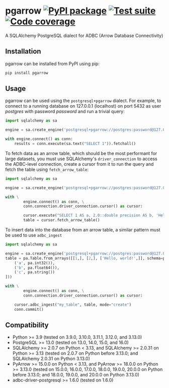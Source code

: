 # pgarrow [![PyPI package](https://img.shields.io/pypi/v/pgarrow?label=PyPI%20package)](https://pypi.org/project/pgarrow/) [![Test suite](https://img.shields.io/github/actions/workflow/status/michalc/pgarrow/test.yaml?label=Test%20suite)](https://github.com/michalc/pgarrow/actions/workflows/test.yaml) [![Code coverage](https://img.shields.io/codecov/c/github/michalc/pgarrow?label=Code%20coverage)](https://app.codecov.io/gh/michalc/pgarrow)

A SQLAlchemy PostgreSQL dialect for ADBC (Arrow Database Connectivity)


## Installation

pgarrow can be installed from PyPI using pip:

```bash
pip install pgarrow
```


## Usage

pgarrow can be used using the `postgresql+pgarrow` dialect. For example, to connect to a running database on 127.0.0.1 (localhost) on port 5432 as user _postgres_ with password _password_ and run a trivial query:

```python
import sqlalchemy as sa

engine = sa.create_engine('postgresql+pgarrow://postgres:password@127.0.0.1:5432/')

with engine.connect() as conn:
    results = conn.execute(sa.text("SELECT 1")).fetchall()
```

To fetch data as an arrow table, which should be the most performant for large datasets, you must use SQLAlchemy's `driver_connection` to access the ADBC-level connection, create a cursor from it to run the query and fetch the table using `fetch_arrow_table`:

```python
import sqlalchemy as sa

engine = sa.create_engine('postgresql+pgarrow://postgres:password@127.0.0.1:5432/')

with \
        engine.connect() as conn, \
        conn.connection.driver_connection.cursor() as cursor:

        cursor.execute("SELECT 1 AS a, 2.0::double precision AS b, 'Hello, world!' AS c")
        table = cursor.fetch_arrow_table()
```

To insert data into the database from an arrow table, a similar pattern must be used to use `adbc_ingest`

```python
import sqlalchemy as sa

engine = sa.create_engine('postgresql+pgarrow://postgres:password@127.0.0.1:5432/')
table = pa.Table.from_arrays([[1,], [2,], ['Hello, world!',]], schema=pa.schema([
    ('a', pa.int32()),
    ('b', pa.float64()),
    ('c', pa.string())
]))

with \
        engine.connect() as conn, \
        conn.connection.driver_connection.cursor() as cursor:

    cursor.adbc_ingest("my_table", table, mode="create")
    conn.commit()
```


## Compatibility

- Python >= 3.9 (tested on 3.9.0, 3.10.0, 3.11.1, 3.12.0, and 3.13.0)
- PostgreSQL >= 13.0 (tested on 13.0, 14.0, 15.0, and 16.0)
- SQLAlchemy >= 2.0.7 on Python < 3.13, and SQLAlchemy >= 2.0.31 on Python >= 3.13 (tested on 2.0.7 on Python before 3.13.0; and SQLAlchemy 2.0.31 on Python 3.13.0)
- PyArrow >= 15.0.0 on Python < 3.13, and PyArrow >= 18.0.0 on Python >= 3.13.0 (tested on 15.0.0, 16.0.0, 17.0.0, 18.0.0, 19.0.0, 20.0.0 on Python before 3.13.0; and 18.0.0, 19.0.0, and 20.0.0 on Python 3.13.0)
- adbc-driver-postgresql >= 1.6.0 (tested on 1.6.0)
